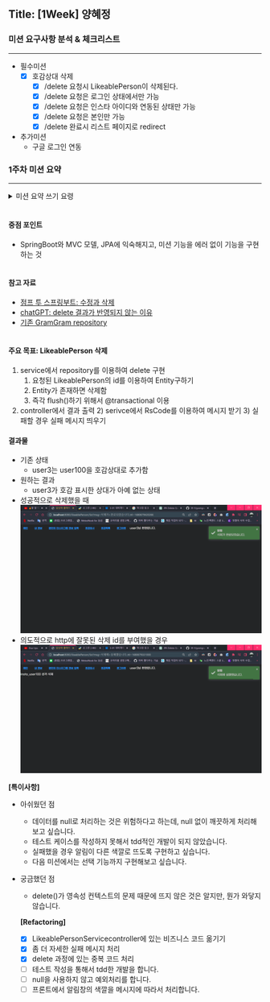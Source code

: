 ## Title: [1Week] 양혜정

### 미션 요구사항 분석 & 체크리스트

---

- 필수미션
  - [x] 호감상대 삭제
    - [x] /delete 요청시 LikeablePerson이 삭제된다.
    - [x] /delete 요청은 로그인 상태에서만 가능
    - [x] /delete 요청은 인스타 아이디와 연동된 상태만 가능
    - [x] /delete 요청은 본인만 가능
    - [x] /delete 완료시 리스트 페이지로 redirect
- 추가미션
  - 구글 로그인 연동 

### 1주차 미션 요약

---
<details>
<summary> 미션 요약 쓰기 요령</summary>

- 체크리스트를 중심으로 각각의 기능을 구현하기 위해 어떤 생각을 했는지 정리합니다.
- 무엇에 중점을 두고 구현하였는지, 어떤 공식문서나 예제를 참고하여 개발하였는지 뿐만 아니라 미션을 진행하기 전 개인적으로 실습한 것도 포함하여 작성해주시기 바랍니다.
- 실제 개발 과정에서 목표하던 바가 무엇이었는지 작성해주시기 바랍니다.
- 구현 과정에 따라 어떤 결과물이 나오게 되었는지 최대한 상세하게 작성해주시기 바랍니다.
</details>
<br>

#### 중점 포인트
- SpringBoot와 MVC 모델, JPA에 익숙해지고, 미션 기능을 에러 없이 기능을 구현하는 것
<br><br>

#### 참고 자료
- [점프 투 스프링부트: 수정과 삭제](https://wikidocs.net/161986)
- [chatGPT: delete 결과가 반영되지 않는 이유](https://chat.openai.com/chat/c765ba5e-1def-447b-9bf7-ce3bcbb8f274)
- [기존 GramGram repository](https://github.com/39-Y/gramgramtest)
<br><br>

#### 주요 목표: LikeablePerson 삭제
1) service에서 repository를 이용하여 delete 구현
   1) 요청된 LikeablePerson의 id를 이용하여 Entity구하기
   2) Entity가 존재하면 삭제함
   3) 즉각 flush()하기 위해서 @transactional 이용
1) controller에서 결과 출력
   2) serivce에서 RsCode를 이용하여 메시지 받기
   3) 실패할 경우 실패 메시지 띄우기

#### 결과물
- 기존 상태
  - user3는 user100을 호감상대로 추가함
- 원하는 결과
  - user3가 호감 표시한 상대가 아예 없는 상태
- 성공적으로 삭제했을 때
![img_1.png](img_1.png)
- 의도적으로 http에 잘못된 삭제 id를 부여했을 경우
![img.png](img.png)

**[특이사항]**
- 아쉬웠던 점
  - 데이터를 null로 처리하는 것은 위험하다고 하는데, null 없이 깨끗하게 처리해보고 싶습니다.
  - 테스트 케이스를 작성하지 못해서 tdd적인 개발이 되지 않았습니다.
  - 실패했을 경우 알림이 다른 색깔로 뜨도록 구현하고 싶습니다.
  - 다음 미션에서는 선택 기능까지 구현해보고 싶습니다.
- 궁금했던 점
  - delete()가 영속성 컨텍스트의 문제 때문에 뜨지 않은 것은 알지만, 뭔가 와닿지 않습니다.

  **[Refactoring]** 
  - [x] LikeablePersonServicecontroller에 있는 비즈니스 코드 옮기기
  - [x] 좀 더 자세한 실패 메시지 처리
  - [x] delete 과정에 있는 중복 코드 처리
  - [ ] 테스트 작성을 통해서 tdd한 개발을 합니다.
  - [ ] null을 사용하지 않고 예외처리를 합니다.
  - [ ] 프론트에서 알림창의 색깔을 메시지에 따라서 처리합니다.